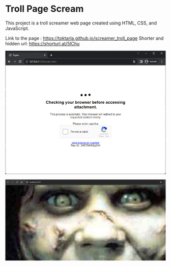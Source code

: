 # Troll Page Scream

This project is a troll screamer web page created using HTML, CSS, and JavaScript.

Link to the page : https://toktarla.github.io/screamer_troll_page
Shorter and hidden url: https://shorturl.at/5lChu 

<p align="center">
  <img src="docs/image1.png"">
</p>

<p align="center">
  <img src="docs/image2.png"">
</p>

